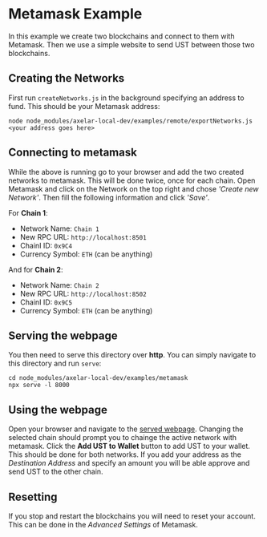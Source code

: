 # Metamask Example
In this example we create two blockchains and connect to them with Metamask. Then we use a simple website to send UST between those two blockchains.
## Creating the Networks 
First run `createNetworks.js` in the background specifying an address to fund. This should be your Metamask address:
```
node node_modules/axelar-local-dev/examples/remote/exportNetworks.js <your address goes here>
```
## Connecting to metamask
While the above is running go to your browser and add the two created networks to metamask. This will be done twice, once for each chain. Open Metamask and click on the Network on the top right and chose *'Create new Network'*. Then fill the following information and click *'Save'*.

For **Chain 1**:
- Network Name: `Chain 1`
- New RPC URL: `http://localhost:8501`
- ChainI ID: `0x9C4`
- Currency Symbol: `ETH` (can be anything)

And for **Chain 2**:
- Network Name: `Chain 2`
- New RPC URL: `http://localhost:8502`
- ChainI ID: `0x9C5`
- Currency Symbol: `ETH` (can be anything)

## Serving the webpage
You then need to serve this directory over **http**. You can simply navigate to this directory and run `serve`:
```
cd node_modules/axelar-local-dev/examples/metamask
npx serve -l 8000
```

## Using the webpage
Open your browser and navigate to the [served webpage](http://localhost:8000). Changing the selected chain should prompt you to chainge the active network with metamask. Click the **Add UST to Wallet** button to add UST to your wallet. This should be done for both networks. If you add your address as the *Destination Address* and specify an amount you will be able approve and send UST to the other chain.

## Resetting
If you stop and restart the blockchains you will need to reset your account. This can be done in the *Advanced Settings* of Metamask.

